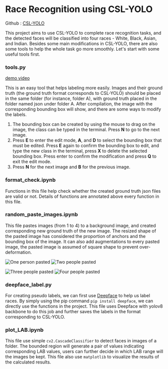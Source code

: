 # Race Recognition using CSL-YOLO
Github : [CSL-YOLO](https://github.com/D0352276/CSL-YOLO) 

This project aims to use CSL-YOLO to complete race recognition tasks, and the detected faces will be classified into four races - White, Black, Asian, and Indian. Besides some main modifications in CSL-YOLO, there are also some tools to help the whole task go more smoothly. Let's start with some useful tools first.

### tools.py

[demo video](https://youtu.be/JUGPkRoqEy0)

This is an easy tool that helps labeling more easily. Images and their ground truth (the ground truth format corresponds to CSL-YOLO) should be placed in the same folder (for instance, folder A), with ground truth placed in the folder named json under folder A. After compilation, the image with the corresponding bounding box will show, and there are some ways to modify the labels.
1. The bounding box can be created by using the mouse to drag on the image, the class can be typed in the terminal. Press **N** to go to the next image.
2. Press **E** to enter the edit mode, **A**, and **D** to select the bounding box that must be edited. Press **E** again to confirm the bounding box to edit, and type the new class in the terminal, press **X** to delete the selected bounding box. Press enter to confirm the modification and press **Q** to exit the edit mode.
3. Press **N** for the next image and **B** for the previous image.


### format_check.ipynb
Functions in this file help check whether the created ground truth json files are valid or not. Details of functions are annotated above every function in this file. 

### random_paste_images.ipynb
This file pastes images (from 1 to 4) to a background image, and created corresponding new ground truth of the new image. The resized shape of the pasted image has considered the proportion of anchors and the bounding box of the image. It can also add augmentations to every pasted image, the pasted image is assumed of square shape to prevent over-deformation.

![One person pasted](https://github.com/user-attachments/assets/c9eb7a65-306a-4582-a434-9d8551189124)
![Two people pasted](https://github.com/user-attachments/assets/618fd258-58e4-42d7-9bda-ca86369ef256)

![Three people pasted](https://github.com/user-attachments/assets/3641b43f-0ca2-4471-b198-2d696be6b6e0)
![Four people pasted](https://github.com/user-attachments/assets/f2ff934a-68c8-454e-90d5-0208fec699b3)

### deepface_label.py
For creating pseudo labels, we can first use [Deepface](https://github.com/serengil/deepface) to help us label races. By simply using the pip command `pip install deepface`, we can directly use the functions in the project. This file uses Deepface with yolov8 backbone to do this job and further saves the labels in the format corresponding to CSL-YOLO.

### plot_LAB.ipynb
This file use simple `cv2.CascadeClassifier` to detect faces in images of a folder. The bounded region will generate a pair of values indicating corresponding LAB values, users can further decide in which LAB range will the images be kept. This file also use `matplotlib` to visualize the results of the calculated results.
